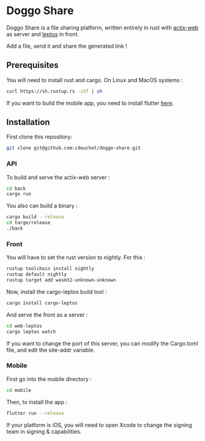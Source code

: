 # Doggo Share

Doggo Share is a file sharing platform, written entirely in rust with [actix-web](https://github.com/actix/actix-web) as server and [leptos](https://github.com/leptos-rs/leptos) in front.

Add a file, send it and share the generated link !

## Prerequisites

You will need to install rust and cargo. On Linux and MacOS systems :

```bash
curl https://sh.rustup.rs -sSf | sh
```

If you want to build the mobile app, you need to install flutter [here](https://docs.flutter.dev/get-started/install).

## Installation

First clone this repository:

```bash
git clone git@github.com:cdouchet/doggo-share.git
```

### API

To build and serve the actix-web server :

```bash
cd back
cargo run
```

You also can build a binary :

```bash
cargo build --release
cd targe/release
./back
```

### Front

You will have to set the rust version to nightly. For this :

```bash
rustup toolchain install nightly
rustup default nightly
rustup target add wasm32-unknown-unknown
```

Now, install the cargo-leptos build tool :
```bash
cargo install cargo-leptos
```

And serve the front as a server :
```bash
cd web-leptos
cargo leptos watch
```

If you want to change the port of this server, you can modify the Cargo.toml file, and edit the site-addr variable.

### Mobile

First go into the mobile directory :
```bash
cd mobile
```

Then, to install the app :
```bash
flutter run --release
```

If your platform is iOS, you will need to open Xcode to change the signing team in signing & capabilities.

